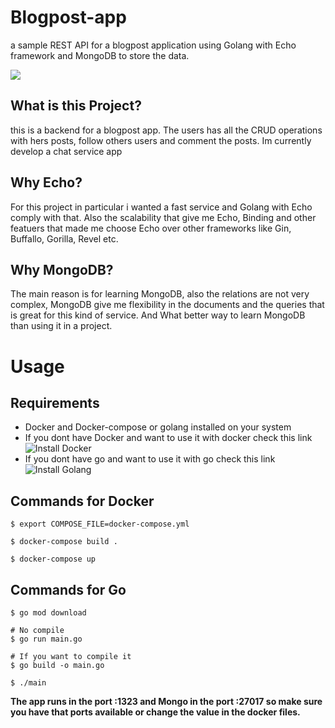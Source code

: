 # Blogpost-app
a sample REST API for a blogpost application using Golang with Echo framework
and MongoDB to store the data.

![](https://github.com/Haizza1/my_first_repo/blob/master/golang.png)

## What is this Project?
this is a backend for a blogpost app. The users has all the CRUD operations with hers posts,
follow others users and comment the posts. Im currently develop a chat service app

## Why Echo?
For this project in particular i wanted a fast service and Golang with Echo comply with that.
Also the scalability that give me Echo, Binding and other featuers that made me choose Echo over other 
frameworks like Gin, Buffallo, Gorilla, Revel etc. 

## Why MongoDB?
The main reason is for learning MongoDB, also the relations are not very complex, MongoDB give me
flexibility in the documents and the queries that is great for this kind of service. And What better
way to learn MongoDB than using it in a project.


# Usage

## Requirements 
* Docker and Docker-compose or golang installed on your system
* If you dont have Docker and want to use it with docker check this link ![Install Docker](https://docs.docker.com/engine/install/)
* If you dont have go and want to use it with go check this link ![Install Golang](https://golang.org/doc/install)

## Commands for Docker
```
$ export COMPOSE_FILE=docker-compose.yml

$ docker-compose build .

$ docker-compose up
```

## Commands for Go
```
$ go mod download

# No compile
$ go run main.go

# If you want to compile it
$ go build -o main.go

$ ./main
```
**The app runs in the port :1323 and Mongo in the port :27017 so make sure you have that ports available or change the value in the docker files.**



